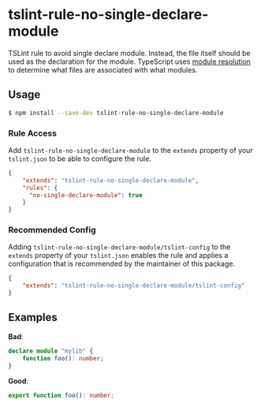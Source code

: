 # tslint-rule-no-single-declare-module
TSLint rule to avoid single declare module.
Instead, the file itself should be used as the declaration for the module.
TypeScript uses [module resolution](http://www.typescriptlang.org/docs/handbook/module-resolution.html) to determine what files are associated with what modules.

## Usage
```bash
$ npm install --save-dev tslint-rule-no-single-declare-module
```

### Rule Access
Add `tslint-rule-no-single-declare-module` to the `extends` property of your `tslint.json` to be 
able to configure the rule.
```json
{
    "extends": "tslint-rule-no-single-declare-module",
    "rules": {
      "no-single-declare-module": true
    }
}
```

### Recommended Config
Adding `tslint-rule-no-single-declare-module/tslint-config` to the `extends` property of your `tslint.json`
enables the rule and applies a configuration that is recommended by the maintainer of this package.
```json
{
    "extends": "tslint-rule-no-single-declare-module/tslint-config"
}
```

## Examples
**Bad**:

```ts
declare module "mylib" {
    function foo(): number;
}
```

**Good**:

```ts
export function foo(): number;
```
